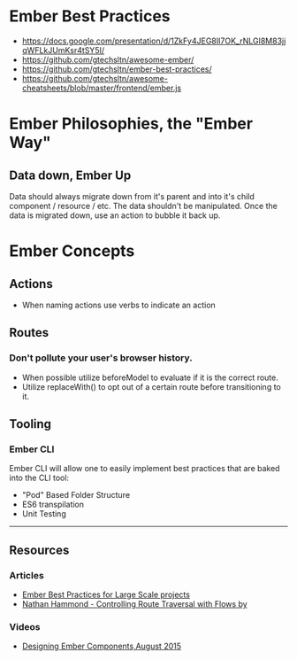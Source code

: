 # Ember Best Practices

+ https://docs.google.com/presentation/d/1ZkFy4JEG8II7OK_rNLGI8M83jjqWFLkJUmKsr4tSY5I/
+ https://github.com/gtechsltn/awesome-ember/
+ https://github.com/gtechsltn/ember-best-practices/
+ https://github.com/gtechsltn/awesome-cheatsheets/blob/master/frontend/ember.js

# Ember Philosophies, the "Ember Way"

## Data down, Ember Up

Data should always migrate down from it's parent and into it's child component / resource / etc. The data shouldn't be manipulated. Once the data is migrated down, use an action to bubble it back up.

# Ember Concepts

## Actions

* When naming actions use verbs to indicate an action

## Routes

### Don't pollute your user's browser history.

* When possible utilize beforeModel to evaluate if it is the correct route.
* Utilize replaceWith() to opt out of a certain route before transitioning to it.

## Tooling

### Ember CLI

Ember CLI will allow one to easily implement best practices that are baked into the CLI tool:

* "Pod" Based Folder Structure
* ES6 transpilation
* Unit Testing

<hr />

## Resources

### Articles

* [Ember Best Practices for Large Scale projects](http://discuss.emberjs.com/t/ember-design-best-practices-for-large-scale-projects/6006/7)
* [Nathan Hammond - Controlling Route Traversal with Flows by ](https://www.youtube.com/watch?v=iFBOYMxDl40&list=PLE7tQUdRKcyaOyfBnAndJxQ9PNVmKva0d&index=3)

### Videos

* [Designing Ember Components,August 2015](https://vimeo.com/136671317)


